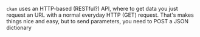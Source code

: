 `ckan` uses an HTTP-based (RESTful?) API, where to get data you just request an
URL with a normal everyday HTTP (GET) request. That's makes things nice and
easy, but to send parameters, you need to POST a JSON dictionary
